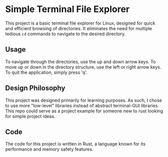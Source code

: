 # Simple Terminal File Explorer

This project is a basic terminal file explorer for Linux, designed for quick and efficient browsing of directories. It eliminates the need for multiple tedious `cd` commands to navigate to the desired directory. 

## Usage

To navigate through the directories, use the up and down arrow keys. To move up or down in the directory structure, use the left or right arrow keys. To quit the application, simply press 'q'.

## Design Philosophy

This project was designed primarily for learning purposes. As such, I chose to use more "low-level" libraries instead of abstract terminal-GUI libraries. This repo could serve as a project example for someone new to rust looking for simple project ideas.

## Code

The code for this project is written in Rust, a language known for its performance and memory safety features. 
